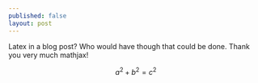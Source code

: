 ```yaml
---
published: false
layout: post
---
```


Latex in a blog post? Who would have though that could be done. Thank you very much mathjax!

$$ a^2 + b^2 = c^2 $$


